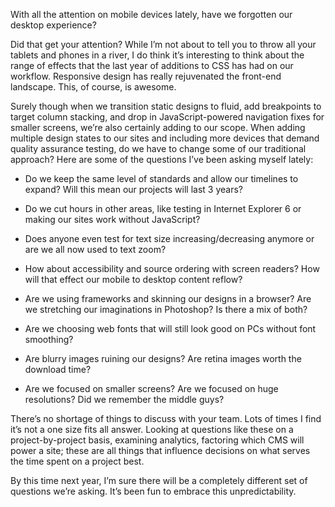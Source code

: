 

With all the attention on mobile devices lately, have we forgotten our desktop experience? 

Did that get your attention? While I’m not about to tell you to throw all your tablets and phones in a
river, I do think it’s interesting to think about the range of effects that the last year of additions
to CSS has had on our workflow. Responsive design has really rejuvenated the front-end landscape. This, of
course, is awesome. 

Surely though when we transition static designs to fluid, add breakpoints to target column stacking, and drop
in JavaScript-powered navigation fixes for smaller screens, we’re also certainly adding to our scope.
When adding multiple design states to our sites and including more devices that demand quality assurance
testing, do we have to change some of our traditional approach? Here are some of the questions I’ve been
asking myself lately:

 *  Do we keep the same level of standards and allow our timelines to expand? Will this mean our projects will
last 3 years? 

 *  Do we cut hours in other areas, like testing in Internet Explorer 6 or making our sites work without
JavaScript? 

 *  Does anyone even test for text size increasing/decreasing anymore or are we all now used to text zoom?


 *  How about accessibility and source ordering with screen readers? How will that effect our mobile to
desktop content reflow? 

 *  Are we using frameworks and skinning our designs in a browser? Are we stretching our imaginations in
Photoshop? Is there a mix of both? 

 *  Are we choosing web fonts that will still look good on PCs without font smoothing?

 *  Are blurry images ruining our designs? Are retina images worth the download time? 

 *  Are we focused on smaller screens? Are we focused on huge resolutions? Did we remember the middle
guys?

There’s no shortage of things to discuss with your team. Lots of times I find it’s not a one size
fits all answer. Looking at questions like these on a project-by-project basis, examining analytics, factoring
which CMS will power a site; these are all things that influence decisions on what serves the time spent on a
project best. 

By this time next year, I’m sure there will be a completely different set of questions we’re
asking. It’s been fun to embrace this unpredictability. 